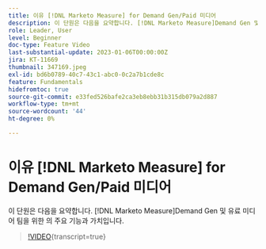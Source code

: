 ```yaml
---
title: 이유 [!DNL Marketo Measure] for Demand Gen/Paid 미디어
description: 이 단원은 다음을 요약합니다. [!DNL Marketo Measure]Demand Gen 및 유료 미디어 팀을 위한 의 주요 기능과 가치입니다.
role: Leader, User
level: Beginner
doc-type: Feature Video
last-substantial-update: 2023-01-06T00:00:00Z
jira: KT-11669
thumbnail: 347169.jpeg
exl-id: bd6b0789-40c7-43c1-abc0-0c2a7b1cde8c
feature: Fundamentals
hidefromtoc: true
source-git-commit: e33fed526bafe2ca3eb8ebb31b315db079a2d887
workflow-type: tm+mt
source-wordcount: '44'
ht-degree: 0%

---
```


# 이유 [!DNL Marketo Measure] for Demand Gen/Paid 미디어

이 단원은 다음을 요약합니다. [!DNL Marketo Measure]Demand Gen 및 유료 미디어 팀을 위한 의 주요 기능과 가치입니다.

>[!VIDEO](https://video.tv.adobe.com/v/347169/?learn=on){transcript=true}
